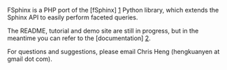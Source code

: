 FSphinx is a PHP port of the [fSphinx] [1] Python library, which extends the Sphinx API to easily perform faceted queries.

The README, tutorial and demo site are still in progress, but in the meantime you can refer to the [documentation] [2].

For questions and suggestions, please email Chris Heng (hengkuanyen at gmail dot com).

[1]: http://github.com/alexksikes/fSphinx
[2]: http://gigablah.github.com/fsphinxphp/